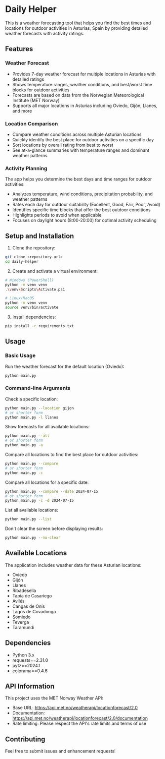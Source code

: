 # Daily Helper

This is a weather forecasting tool that helps you find the best times and locations for outdoor activities in Asturias, Spain by providing detailed weather forecasts with activity ratings.

## Features

### Weather Forecast
- Provides 7-day weather forecast for multiple locations in Asturias with detailed ratings
- Shows temperature ranges, weather conditions, and best/worst time blocks for outdoor activities
- Forecasts are based on data from the Norwegian Meteorological Institute (MET Norway)
- Supports all major locations in Asturias including Oviedo, Gijón, Llanes, and more

### Location Comparison
- Compare weather conditions across multiple Asturian locations
- Quickly identify the best place for outdoor activities on a specific day
- Sort locations by overall rating from best to worst
- See at-a-glance summaries with temperature ranges and dominant weather patterns

### Activity Planning
The app helps you determine the best days and time ranges for outdoor activities:
- Analyzes temperature, wind conditions, precipitation probability, and weather patterns
- Rates each day for outdoor suitability (Excellent, Good, Fair, Poor, Avoid)
- Identifies specific time blocks that offer the best outdoor conditions
- Highlights periods to avoid when applicable
- Focuses on daylight hours (8:00-20:00) for optimal activity scheduling

## Setup and Installation

1. Clone the repository:
```bash
git clone <repository-url>
cd daily-helper
```

2. Create and activate a virtual environment:
```bash
# Windows (PowerShell)
python -m venv venv
.\venv\Scripts\Activate.ps1

# Linux/MacOS
python -m venv venv
source venv/bin/activate
```

3. Install dependencies:
```bash
pip install -r requirements.txt
```

## Usage

### Basic Usage
Run the weather forecast for the default location (Oviedo):
```bash
python main.py
```

### Command-line Arguments

Check a specific location:
```bash
python main.py --location gijon
# or shorter form
python main.py -l llanes
```

Show forecasts for all available locations:
```bash
python main.py --all
# or shorter form
python main.py -a
```

Compare all locations to find the best place for outdoor activities:
```bash
python main.py --compare
# or shorter form
python main.py -c
```

Compare all locations for a specific date:
```bash
python main.py --compare --date 2024-07-15
# or shorter form
python main.py -c -d 2024-07-15
```

List all available locations:
```bash
python main.py --list
```

Don't clear the screen before displaying results:
```bash
python main.py --no-clear
```

## Available Locations

The application includes weather data for these Asturian locations:
- Oviedo
- Gijón
- Llanes
- Ribadesella
- Tapia de Casariego
- Avilés
- Cangas de Onís
- Lagos de Covadonga
- Somiedo
- Teverga
- Taramundi

## Dependencies

- Python 3.x
- requests==2.31.0
- pytz==2024.1
- colorama==0.4.6

## API Information

This project uses the MET Norway Weather API:
- Base URL: https://api.met.no/weatherapi/locationforecast/2.0
- Documentation: https://api.met.no/weatherapi/locationforecast/2.0/documentation
- Rate limiting: Please respect the API's rate limits and terms of use

## Contributing

Feel free to submit issues and enhancement requests!